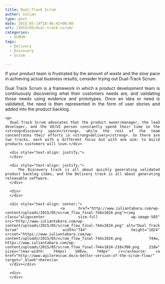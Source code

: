 ```yaml
---
title: Dual-Track Scrum
author: Iulian
type: post
date: 2015-05-14T18:46:42+00:00
url: /2015/05/dual-track-scrum/
categories:
  - SCRUM
tags:
  - Delivery
  - Discovery
  - Scrum

---
```

<p style="text-align: justify;">
  If your product team is frustrated by the amount of waste and the slow pace in achieving actual business results, consider trying out Dual-Track Scrum.
</p>

<div>
  <div id="stcpDiv" style="text-align: justify;">
    Dual Track Scrum is a framework in which a product development team is continuously discovering what their customers needs are, and validating those needs using evidence and prototypes. Once an idea or need is validated, the need is then represented in the form of user stories and added into the product backlog.</p> 
    
    <p>
      Dual-Track Scrum advocates that the product owner/manager, the lead developer, and the UX/UI person constantly spend their time in the <strong>discovery space</strong>, while the rest of the team concentrates their efforts in <strong>delivery</strong>. So there are two tracks, each with a different focus but with one aim: to build products customers will love.</div> 
      
      <div style="text-align: justify;">
      </div>
      
      <div style="text-align: justify;">
        The Discovery track is all about quickly generating validated product backlog items, and the Delivery track is all about generating releasable software.
      </div>
      
      <div>
      </div>
      
      <div style="text-align: center;">
        <a href="http://www.iuliantabara.com/wp-content/uploads/2015/05/scrum_flow_final-744x1024.png"><img class="aligncenter size-full wp-image-585" src="http://www.iuliantabara.com/wp-content/uploads/2015/05/scrum_flow_final-744x1024.png" alt="Dual Track Scrum" width="744" height="1024" srcset="https://www.iuliantabara.com/wp-content/uploads/2015/05/scrum_flow_final-744x1024.png 744w, https://www.iuliantabara.com/wp-content/uploads/2015/05/scrum_flow_final-744x1024-218x300.png 218w" sizes="(max-width: 744px) 100vw, 744px" /></a>Source: <a href="http://www.agilerescue.de/a-better-version-of-the-scrum-flow/" target="_blank">here</a>
      </div></div> 
      
      <div>
      </div>